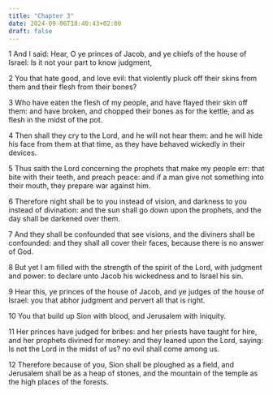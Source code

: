 ```yaml
---
title: "Chapter 3"
date: 2024-09-06T18:40:43+02:00
draft: false
---
```




1 And I said: Hear, O ye princes of Jacob, and ye chiefs of the house of Israel: Is it not your part to know judgment,

2 You that hate good, and love evil: that violently pluck off their skins from them and their flesh from their bones?

3 Who have eaten the flesh of my people, and have flayed their skin off them: and have broken, and chopped their bones as for the kettle, and as flesh in the midst of the pot.

4 Then shall they cry to the Lord, and he will not hear them: and he will hide his face from them at that time, as they have behaved wickedly in their devices.

5 Thus saith the Lord concerning the prophets that make my people err: that bite with their teeth, and preach peace: and if a man give not something into their mouth, they prepare war against him.

6 Therefore night shall be to you instead of vision, and darkness to you instead of divination: and the sun shall go down upon the prophets, and the day shall be darkened over them.

7 And they shall be confounded that see visions, and the diviners shall be confounded: and they shall all cover their faces, because there is no answer of God.

8 But yet I am filled with the strength of the spirit of the Lord, with judgment and power: to declare unto Jacob his wickedness and to Israel his sin.

9 Hear this, ye princes of the house of Jacob, and ye judges of the house of Israel: you that abhor judgment and pervert all that is right.

10 You that build up Sion with blood, and Jerusalem with iniquity.

11 Her princes have judged for bribes: and her priests have taught for hire, and her prophets divined for money: and they leaned upon the Lord, saying: Is not the Lord in the midst of us? no evil shall come among us.

12 Therefore because of you, Sion shall be ploughed as a field, and Jerusalem shall be as a heap of stones, and the mountain of the temple as the high places of the forests.

